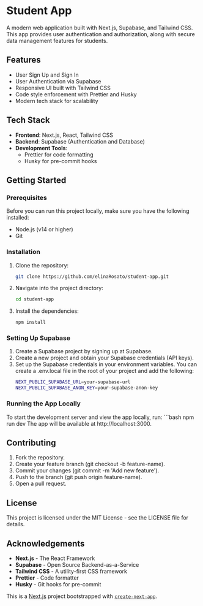 # Student App

A modern web application built with Next.js, Supabase, and Tailwind CSS. This app provides user authentication and authorization, along with secure data management features for students.

## Features

- User Sign Up and Sign In
- User Authentication via Supabase
- Responsive UI built with Tailwind CSS
- Code style enforcement with Prettier and Husky
- Modern tech stack for scalability

## Tech Stack

- **Frontend**: Next.js, React, Tailwind CSS
- **Backend**: Supabase (Authentication and Database)
- **Development Tools**:
  - Prettier for code formatting
  - Husky for pre-commit hooks

## Getting Started

### Prerequisites

Before you can run this project locally, make sure you have the following installed:

- Node.js (v14 or higher)
- Git

### Installation

1. Clone the repository:

   ```bash
   git clone https://github.com/elinaRosato/student-app.git

2. Navigate into the project directory:

   ```bash
   cd student-app

3. Install the dependencies:

   ```bash
   npm install

### Setting Up Supabase
1. Create a Supabase project by signing up at Supabase.
2. Create a new project and obtain your Supabase credentials (API keys).
3. Set up the Supabase credentials in your environment variables. You can create a .env.local file in the root of your project and add the following:
    ```bash
    NEXT_PUBLIC_SUPABASE_URL=your-supabase-url
    NEXT_PUBLIC_SUPABASE_ANON_KEY=your-supabase-anon-key

### Running the App Locally
To start the development server and view the app locally, run:
    ```bash
    npm run dev
The app will be available at http://localhost:3000.


## Contributing
1. Fork the repository.
2. Create your feature branch (git checkout -b feature-name).
3. Commit your changes (git commit -m 'Add new feature').
4. Push to the branch (git push origin feature-name).
5. Open a pull request.

## License
This project is licensed under the MIT License - see the LICENSE file for details.

## Acknowledgements
- **Next.js** - The React Framework
- **Supabase** - Open Source Backend-as-a-Service
- **Tailwind CSS** - A utility-first CSS framework
- **Prettier** - Code formatter
- **Husky** - Git hooks for pre-commit

This is a [Next.js](https://nextjs.org) project bootstrapped with [`create-next-app`](https://nextjs.org/docs/app/api-reference/cli/create-next-app).
